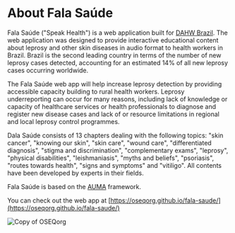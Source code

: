 # About Fala Saúde

Fala Saúde ("Speak Health") is a web application built for [DAHW Brazil](https://www.dahw.org.br). The web application was designed to provide interactive educational content about leprosy and other skin diseases in audio format to health workers in Brazil. Brazil is the second leading country in terms of the number of new leprosy cases detected, accounting for an estimated 14% of all new leprosy cases occurring worldwide.

The Fala Saúde web app will help increase leprosy detection by providing accessible capacity building to rural health workers. Leprosy underreporting can occur for many reasons, including lack of knowledge or capacity of healthcare services or health professionals to diagnose and register new disease cases and lack of or resource limitations in regional and local leprosy control programmes.

Dala Saúde consists of 13 chapters dealing with the following topics: "skin cancer", "knowing our skin", "skin care", "wound care", "differentiated diagnosis", "stigma and discrimination", "complementary exams", "leprosy", "physical disabilities", "leishmaniasis", "myths and beliefs", "psoriasis", "routes towards health", "signs and symptoms" and "vitiligo". All contents have been developed by experts in their fields.

Fala Saúde is based on the [AUMA](https://github.com/OSEQorg/auma.js) framework.

You can check out the web app at [https://oseqorg.github.io/fala-saude/](https://oseqorg.github.io/fala-saude/)

![Copy of OSEQorg](https://user-images.githubusercontent.com/32398058/177327580-8157944e-15d4-4c3d-a896-d109257d2591.jpg)

